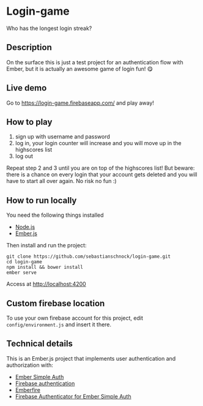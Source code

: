 # Login-game
Who has the longest login streak?

## Description
On the surface this is just a test project for an authentication flow with Ember, but it is actually an awesome game of login fun! :yum:

## Live demo
Go to https://login-game.firebaseapp.com/ and play away!

## How to play
1. sign up with username and password
2. log in, your login counter will increase and you will move up in the highscores list
3. log out

Repeat step 2 and 3 until you are on top of the highscores list!
But beware: there is a chance on every login that your account gets deleted and you will have to start all over again.
No risk no fun :)

## How to run locally
You need the following things installed
- [Node.js](https://nodejs.org/)
- [Ember.js](http://emberjs.com/)

Then install and run the project:
```
git clone https://github.com/sebastianschnock/login-game.git
cd login-game
npm install && bower install
ember serve
```
Access at [http://localhost:4200](http://localhost:4200)

## Custom firebase location
To use your own firebase account for this project, edit ```config/environment.js``` and insert it there.

## Technical details
This is an Ember.js project that implements user authentication and authorization with:
- [Ember Simple Auth](https://github.com/simplabs/ember-simple-auth)
- [Firebase authentication](https://www.firebase.com/docs/web/guide/user-auth.html)
- [Emberfire](https://github.com/firebase/emberfire)
- [Firebase Authenticator for Ember Simple Auth](https://github.com/jamesdixon/ember-cli-simple-auth-firebase)
